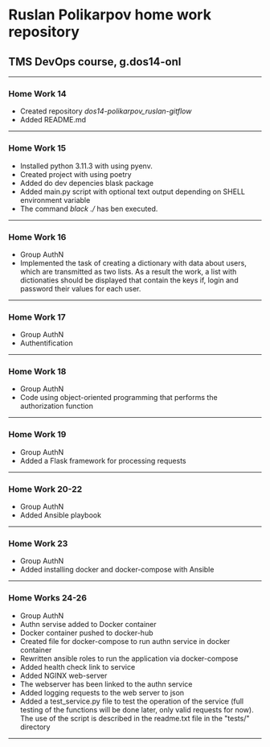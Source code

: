 # Ruslan Polikarpov home work repository 

## TMS DevOps course, g.dos14-onl
____

### Home Work 14

- Created repository *dos14-polikarpov_ruslan-gitflow*
- Added README.md
____

### Home Work 15

- Installed python 3.11.3 with using pyenv.
- Created project with using poetry
- Added do dev depencies blask package
- Added main.py script with optional text output depending on SHELL environment variable
- The command *black ./* has ben executed.
____

### Home Work 16

- Group AuthN
- Implemented the task of creating a dictionary with data about users, which are transmitted as two lists.
 As a result the work, a list with dictionaties should be displayed that contain the keys if, login and password their values for each user.
____

### Home Work 17
- Group AuthN
- Authentification 
____
### Home Work 18
- Group AuthN
- Code using object-oriented programming that performs the authorization function
___
### Home Work 19
- Group AuthN
- Аdded a Flask framework for processing requests
___
### Home Work 20-22
- Group AuthN
- Added Ansible playbook
___
### Home Work 23
- Group AuthN
- Added installing docker and docker-compose with Ansible
___
### Home Works 24-26
- Group AuthN
- Authn servise added to Docker container
- Docker container pushed to docker-hub
- Created file for docker-compose to run authn service in docker container
- Rewritten ansible roles to run the application via docker-compose
- Added health check link to service
- Added NGINX web-server
- The webserver has been linked to the authn service
- Added logging requests to the web server to json
- Added a test_service.py file to test the operation of the service (full testing of the functions will be done later, only valid requests for now). The use of the script is described in the readme.txt file in the "tests/" directory
___

